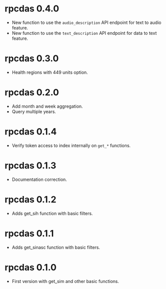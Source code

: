 # rpcdas 0.4.0
* New function to use the `audio_description` API endpoint for text to audio feature.
* New function to use the `text_description` API endpoint for data to text feature.

# rpcdas 0.3.0
* Health regions with 449 units option.

# rpcdas 0.2.0
* Add month and week aggregation.
* Query multiple years.

# rpcdas 0.1.4
* Verify token access to index internally on `get_*` functions.

# rpcdas 0.1.3
* Documentation correction.

# rpcdas 0.1.2
* Adds get_sih function with basic filters.

# rpcdas 0.1.1
* Adds get_sinasc function with basic filters.

# rpcdas 0.1.0
* First version with get_sim and other basic functions.
